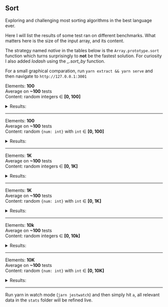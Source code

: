 ## Sort
Exploring and challenging most sorting algorithms in the best language ever.

Here I will list the results of some test ran on different benchmarks. What matters here is the size of the input array, and its content.

The strategy named _native_ in the tables below is the `Array.prototype.sort` function which turns surprisingly to **not** be the fastest solution.
For curiosity I also added _lodash_ using the _\_.sort\_by_ function.  

For a small graphical comparation, run `yarn extract && yarn serve` and then navigate to `http://127.0.0.1:3001` 

Elements: **100**  
Average on **~100** tests  
Content: random integers ∈ **[0, 100]**  
<details>
    <summary>Results:</summary>  

counting: 0.04  
quick: 0.08  
_native_: 0.09  
shell: 0.09  
radix: 0.10  
merge: 0.15  
insertion: 0.18  
heap: 0.21  
selection: 0.30  
shaker: 0.33  
gnom: 0.47  
_lodash_: 0.59  
bubble: 0.98  
</details>

---
Elements: **100**  
Average on **~100** tests  
Content: random `{num: int}` with `int` ∈ **[0, 100]**  
<details>
    <summary>Results:</summary>  

counting: 0.06  
_native_: 0.09  
quic: 0.11  
merge: 0.17  
insertion: 0.21  
selection: 0.39  
_lodash_: 0.40  
shaker: 0.43  
gnome: 0.63  
bubble: 1.75  
</details>

---

Elements: **1K**  
Average on **~100** tests  
Content: random integers ∈ **[0, 1K]**  
<details>
    <summary>Results:</summary>  

counting: 0.26  
quick: 1.02  
radix: 1.09  
_native_: 1.34  
shell: 1.78  
insertion: 2.23  
heap: 2.67  
merge: 2.74  
selection: 2.80  
gnome: 3.24  
shaker: 3.92  
bubble: 5.37  
_lodash_: 5.46  
</details>

---
Elements: **1K**  
Average on **~100** tests  
Content: random `{num: int}` with `int` ∈ **[0, 1K]**  
<details>
    <summary>Results:</summary>  

counting: 0.36  
_native_: 0.36  
quick: 1.87  
merge: 3.38  
_lodash_: 4.35  
insertion: 6.00  
selection: 7.48  
shaker: 8.85  
gnome: 9.86  
bubble: 14.10  
</details>

---

Elements: **10k**  
Average on **~100** tests  
Content: random integers ∈ **[0, 10k]**  
<details>
    <summary>Results:</summary>  

counting: 2.41  
shell: 3.60  
quick: 5.00  
merge: 9.69  
_native_: 11.53  
heap: 13.67  
radix: 19.81  
_lodash_: 26.60  
insertion: 34.44  
selection: 85.56  
shaker: 105.32  
gnome: 147.57  
bubble: 308.16  
</details>

---
Elements: **10K**  
Average on **~100** tests  
Content: random `{num: int}` with `int` ∈ **[0, 10K]**  
<details>
    <summary>Results:</summary>  
    

counting: 5.06  
quick: 8.23  
_native_: 9.59  
merge: 12.43  
_lodash_: 17.68  
insertion: 258.38  
shaker: 424.16  
selection: 419.54  
gnome: 554.50  
bubble: 1140.90  
</details>

--- 
Run yarn in watch mode (`jarn jestwatch`) and then simply hit `a`, all relevant data in the `stats` folder will be refined live.